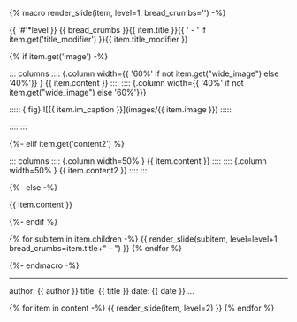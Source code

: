 {% macro render_slide(item, level=1, bread_crumbs='') -%}

{{ '#'*level }} {{ bread_crumbs }}{{ item.title }}{{ ' - ' if item.get('title_modifier') }}{{ item.title_modifier }}

{% if item.get('image') -%}

::: columns
:::: {.column width={{ '60%' if not item.get("wide_image") else '40%'}} }
{{ item.content }}
::::
:::: {.column width={{ '40%' if not item.get("wide_image") else '60%'}}}

::::: {.fig}
![{{ item.im_caption }}](images/{{ item.image }})
:::::

::::
:::

{%- elif item.get('content2') %}

::: columns
:::: {.column width=50% }
{{ item.content }}
::::
:::: {.column width=50% }
{{ item.content2 }}
::::
:::

{%- else -%}

{{ item.content }}

{%- endif %}

{% for subitem in item.children -%}
{{ render_slide(subitem, level=level+1, bread_crumbs=item.title+" - ") }}
{% endfor %}

{%- endmacro -%}

---
author: {{ author }}
title: {{ title }}
date: {{ date }}
...

<style>
div.column {
  font-size: smaller;
  vertical-align: middle;
}
div.condensed {
  font-size: smaller;
}
.reveal strong {
  color: khaki;
}
.reveal figcaption {
  font-size: 50%;
  color: white;
}
</style>

{% for item in content -%}
{{ render_slide(item, level=2) }}
{% endfor %}
